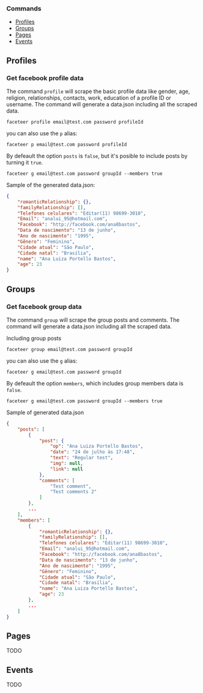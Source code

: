
### Commands
- [Profiles](#Profiles)
- [Groups](#Groups)
- [Pages](#Pages)
- [Events](#Events)

## Profiles
### Get facebook profile data
The command `profile` will scrape the basic profile data like gender, age, religion, relationships, contacts, work, education of a profile ID or username.
The command will generate a data.json including all the scraped data.

```
faceteer profile email@test.com password profileId
```
you can also use the `p` alias:
```
faceteer p email@test.com password profileId
```

By defeault the option `posts` is `false`, but it's posible to include posts by turning it `true`.
```
faceteer g email@test.com password groupId --members true
```

Sample of the generated data.json:
```json
{
    "romanticRelationship": {},
    "familyRelationship": [],
    "Telefones celulares": "Editar(11) 98699-3010",
    "Email": "analui_95@hotmail.com",
    "Facebook": "http://facebook.com/ana8bastos",
    "Data de nascimento": "13 de junho",
    "Ano de nascimento": "1995",
    "Gênero": "Feminino",
    "Cidade atual": "São Paulo",
    "Cidade natal": "Brasília",
    "name": "Ana Luiza Portello Bastos",
    "age": 23
}
```

## Groups
### Get facebook group data
The command `group` will scrape the group posts and comments.
The command will generate a data.json including all the scraped data.

Including group posts
```
faceteer group email@test.com password groupId
```
you can also use the `g` alias:
```
faceteer g email@test.com password groupId
```

By defeault the option `members`, which includes group members data is `false`.
```
faceteer g email@test.com password groupId --members true
```

Sample of generated data.json
```json
{
    "posts": [
        {
            "post": {
                "op": "Ana Luiza Portello Bastos",
                "date": "24 de julho às 17:48",
                "text": "Regular test",
                "img": null,
                "link": null
            },
            "comments": [
                "Test comment",
                "Test comments 2"
            ]
        },
        ...
    ],
    "members": [
        {
            "romanticRelationship": {},
            "familyRelationship": [],
            "Telefones celulares": "Editar(11) 98699-3010",
            "Email": "analui_95@hotmail.com",
            "Facebook": "http://facebook.com/ana8bastos",
            "Data de nascimento": "13 de junho",
            "Ano de nascimento": "1995",
            "Gênero": "Feminino",
            "Cidade atual": "São Paulo",
            "Cidade natal": "Brasília",
            "name": "Ana Luiza Portello Bastos",
            "age": 23
        },
        ...
    ]
}
```

## Pages
TODO

## Events
TODO